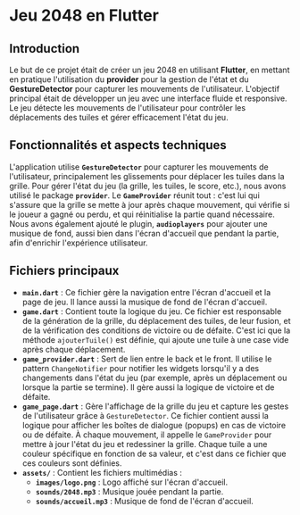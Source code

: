 # Jeu 2048 en Flutter

## Introduction

Le but de ce projet était de créer un jeu 2048 en utilisant **Flutter**, en mettant en pratique l'utilisation du **provider** pour la gestion de l'état et du **GestureDetector** pour capturer les mouvements de l'utilisateur. L'objectif principal était de développer un jeu avec une interface fluide et responsive. Le jeu détecte les mouvements de l'utilisateur pour contrôler les déplacements des tuiles et gérer efficacement l'état du jeu.

## Fonctionnalités et aspects techniques

L'application utilise **`GestureDetector`** pour capturer les mouvements de l'utilisateur, principalement les glissements pour déplacer les tuiles dans la grille.
Pour gérer l'état du jeu (la grille, les tuiles, le score, etc.), nous avons utilisé le package **`provider`**. Le **`GameProvider`** réunit tout : c'est lui qui s'assure que la grille se mette à jour après chaque mouvement, qui vérifie si le joueur a gagné ou perdu, et qui réinitialise la partie quand nécessaire.
Nous avons également ajouté le plugin, **`audioplayers`** pour ajouter une musique de fond, aussi bien dans l'écran d'accueil que pendant la partie, afin d'enrichir l'expérience utilisateur.

## Fichiers principaux

- **`main.dart`** : Ce fichier gère la navigation entre l'écran d'accueil et la page de jeu. Il lance aussi la musique de fond de l'écran d'accueil.
- **`game.dart`** : Contient toute la logique du jeu. Ce fichier est responsable de la génération de la grille, du déplacement des tuiles, de leur fusion, et de la vérification des conditions de victoire ou de défaite. C'est ici que la méthode `ajouterTuile()` est définie, qui ajoute une tuile à une case vide après chaque déplacement.
- **`game_provider.dart`** : Sert de lien entre le back et le front. Il utilise le pattern `ChangeNotifier` pour notifier les widgets lorsqu'il y a des changements dans l'état du jeu (par exemple, après un déplacement ou lorsque la partie se termine). Il gère aussi la logique de victoire et de défaite.
- **`game_page.dart`** : Gère l'affichage de la grille du jeu et capture les gestes de l'utilisateur grâce à `GestureDetector`. Ce fichier contient aussi la logique pour afficher les boîtes de dialogue (popups) en cas de victoire ou de défaite. À chaque mouvement, il appelle le `GameProvider` pour mettre à jour l'état du jeu et redessiner la grille. Chaque tuile a une couleur spécifique en fonction de sa valeur, et c'est dans ce fichier que ces couleurs sont définies.
- **`assets/`** : Contient les fichiers multimédias :
    - **`images/logo.png`** : Logo affiché sur l'écran d'accueil.
    - **`sounds/2048.mp3`** : Musique jouée pendant la partie.
    - **`sounds/accueil.mp3`** : Musique de fond de l'écran d'accueil.
